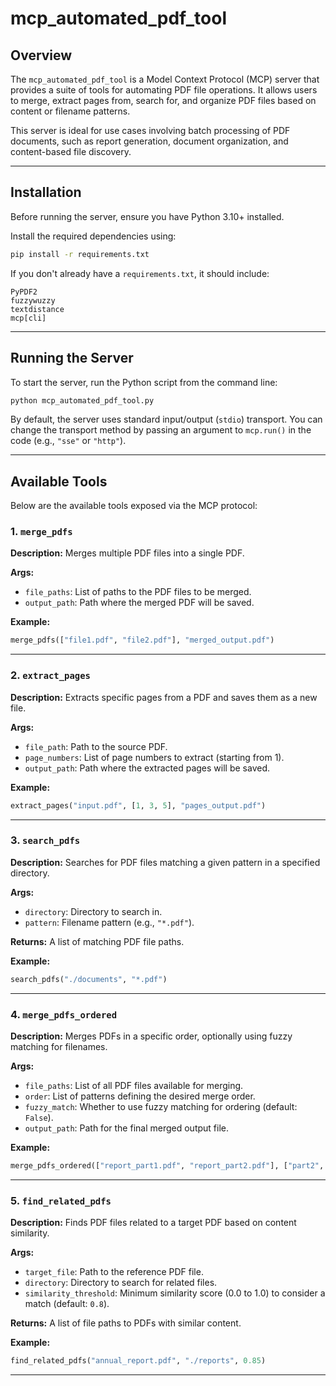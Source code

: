 # mcp_automated_pdf_tool

## Overview

The `mcp_automated_pdf_tool` is a Model Context Protocol (MCP) server that provides a suite of tools for automating PDF file operations. It allows users to merge, extract pages from, search for, and organize PDF files based on content or filename patterns.

This server is ideal for use cases involving batch processing of PDF documents, such as report generation, document organization, and content-based file discovery.

---

## Installation

Before running the server, ensure you have Python 3.10+ installed.

Install the required dependencies using:

```bash
pip install -r requirements.txt
```

If you don't already have a `requirements.txt`, it should include:

```
PyPDF2
fuzzywuzzy
textdistance
mcp[cli]
```

---

## Running the Server

To start the server, run the Python script from the command line:

```bash
python mcp_automated_pdf_tool.py
```

By default, the server uses standard input/output (`stdio`) transport. You can change the transport method by passing an argument to `mcp.run()` in the code (e.g., `"sse"` or `"http"`).

---

## Available Tools

Below are the available tools exposed via the MCP protocol:

### 1. `merge_pdfs`

**Description:** Merges multiple PDF files into a single PDF.

**Args:**
- `file_paths`: List of paths to the PDF files to be merged.
- `output_path`: Path where the merged PDF will be saved.

**Example:**
```python
merge_pdfs(["file1.pdf", "file2.pdf"], "merged_output.pdf")
```

---

### 2. `extract_pages`

**Description:** Extracts specific pages from a PDF and saves them as a new file.

**Args:**
- `file_path`: Path to the source PDF.
- `page_numbers`: List of page numbers to extract (starting from 1).
- `output_path`: Path where the extracted pages will be saved.

**Example:**
```python
extract_pages("input.pdf", [1, 3, 5], "pages_output.pdf")
```

---

### 3. `search_pdfs`

**Description:** Searches for PDF files matching a given pattern in a specified directory.

**Args:**
- `directory`: Directory to search in.
- `pattern`: Filename pattern (e.g., `"*.pdf"`).

**Returns:** A list of matching PDF file paths.

**Example:**
```python
search_pdfs("./documents", "*.pdf")
```

---

### 4. `merge_pdfs_ordered`

**Description:** Merges PDFs in a specific order, optionally using fuzzy matching for filenames.

**Args:**
- `file_paths`: List of all PDF files available for merging.
- `order`: List of patterns defining the desired merge order.
- `fuzzy_match`: Whether to use fuzzy matching for ordering (default: `False`).
- `output_path`: Path for the final merged output file.

**Example:**
```python
merge_pdfs_ordered(["report_part1.pdf", "report_part2.pdf"], ["part2", "part1"], True, "ordered_merged.pdf")
```

---

### 5. `find_related_pdfs`

**Description:** Finds PDF files related to a target PDF based on content similarity.

**Args:**
- `target_file`: Path to the reference PDF file.
- `directory`: Directory to search for related files.
- `similarity_threshold`: Minimum similarity score (0.0 to 1.0) to consider a match (default: `0.8`).

**Returns:** A list of file paths to PDFs with similar content.

**Example:**
```python
find_related_pdfs("annual_report.pdf", "./reports", 0.85)
```

---